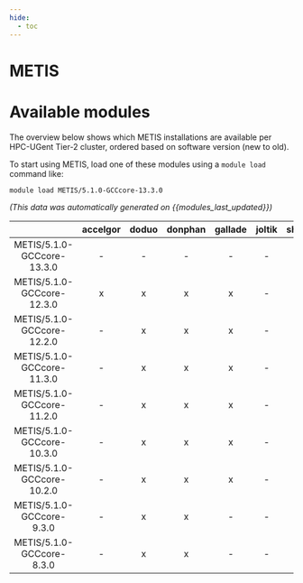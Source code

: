 ```yaml
---
hide:
  - toc
---
```


METIS
=====

# Available modules


The overview below shows which METIS installations are available per HPC-UGent Tier-2 cluster, ordered based on software version (new to old).

To start using METIS, load one of these modules using a `module load` command like:

```shell
module load METIS/5.1.0-GCCcore-13.3.0
```

*(This data was automatically generated on {{modules_last_updated}})*  

| |accelgor|doduo|donphan|gallade|joltik|shinx|skitty|
| :---: | :---: | :---: | :---: | :---: | :---: | :---: | :---: |
|METIS/5.1.0-GCCcore-13.3.0|-|-|-|-|-|x|-|
|METIS/5.1.0-GCCcore-12.3.0|x|x|x|x|-|x|x|
|METIS/5.1.0-GCCcore-12.2.0|-|x|x|x|-|-|-|
|METIS/5.1.0-GCCcore-11.3.0|-|x|x|x|-|-|-|
|METIS/5.1.0-GCCcore-11.2.0|-|x|x|x|-|-|-|
|METIS/5.1.0-GCCcore-10.3.0|-|x|x|x|-|-|-|
|METIS/5.1.0-GCCcore-10.2.0|-|x|x|x|-|-|-|
|METIS/5.1.0-GCCcore-9.3.0|-|x|x|-|-|-|-|
|METIS/5.1.0-GCCcore-8.3.0|-|x|x|-|-|-|-|
